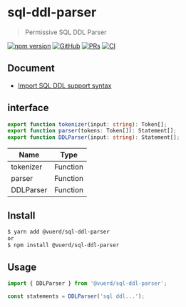 # sql-ddl-parser

> Permissive SQL DDL Parser

[![npm version](https://img.shields.io/npm/v/@vuerd/sql-ddl-parser.svg?style=flat-square&color=blue)](https://www.npmjs.com/package/@vuerd/sql-ddl-parser) [![GitHub](https://img.shields.io/github/license/vuerd/vuerd?style=flat-square&color=blue)](https://github.com/vuerd/vuerd/blob/master/LICENSE) [![PRs](https://img.shields.io/badge/PRs-welcome-blue?style=flat-square)](https://github.com/vuerd/vuerd/pulls) [![CI](https://img.shields.io/github/workflow/status/vuerd/vuerd/CI?label=CI&logo=github&style=flat-square)](https://github.com/vuerd/vuerd/actions)

## Document

- [Import SQL DDL support syntax](https://github.com/vuerd/vuerd/blob/master/packages/sql-ddl-parser/src/SQL_DDL_Test_Case.md)

## interface

```typescript
export function tokenizer(input: string): Token[];
export function parser(tokens: Token[]): Statement[];
export function DDLParser(input: string): Statement[];
```

| Name      | Type     |
| --------- | -------- |
| tokenizer | Function |
| parser    | Function |
| DDLParser | Function |

## Install

```bash
$ yarn add @vuerd/sql-ddl-parser
or
$ npm install @vuerd/sql-ddl-parser
```

## Usage

```javascript
import { DDLParser } from '@vuerd/sql-ddl-parser';

const statements = DDLParser('sql ddl...');
```
